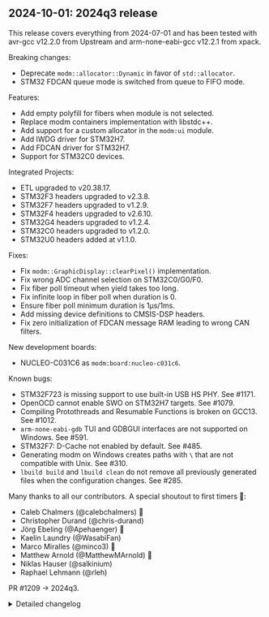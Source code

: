 ## 2024-10-01: 2024q3 release

This release covers everything from 2024-07-01 and has been tested with avr-gcc
v12.2.0 from Upstream and arm-none-eabi-gcc v12.2.1 from xpack.

Breaking changes:

- Deprecate `modm::allocator::Dynamic` in favor of `std::allocator`.
- STM32 FDCAN queue mode is switched from queue to FIFO mode.

Features:

- Add empty polyfill for fibers when module is not selected.
- Replace modm containers implementation with libstdc++.
- Add support for a custom allocator in the `modm:ui` module.
- Add IWDG driver for STM32H7.
- Add FDCAN driver for STM32H7.
- Support for STM32C0 devices.

Integrated Projects:

- ETL upgraded to v20.38.17.
- STM32F3 headers upgraded to v2.3.8.
- STM32F7 headers upgraded to v1.2.9.
- STM32F4 headers upgraded to v2.6.10.
- STM32G4 headers upgraded to v1.2.4.
- STM32C0 headers upgraded to v1.2.0.
- STM32U0 headers added at v1.1.0.

Fixes:

- Fix `modm::GraphicDisplay::clearPixel()` implementation.
- Fix wrong ADC channel selection on STM32C0/G0/F0.
- Fix fiber poll timeout when yield takes too long.
- Fix infinite loop in fiber poll when duration is 0.
- Ensure fiber poll minimum duration is 1µs/1ms.
- Add missing device definitions to CMSIS-DSP headers.
- Fix zero initialization of FDCAN message RAM leading to wrong CAN filters.

New development boards:

- NUCLEO-C031C6 as `modm:board:nucleo-c031c6`.

Known bugs:

- STM32F723 is missing support to use built-in USB HS PHY. See #1171.
- OpenOCD cannot enable SWO on STM32H7 targets. See #1079.
- Compiling Protothreads and Resumable Functions is broken on GCC13. See #1012.
- `arm-none-eabi-gdb` TUI and GDBGUI interfaces are not supported on Windows.
  See #591.
- STM32F7: D-Cache not enabled by default. See #485.
- Generating modm on Windows creates paths with `\` that are not compatible with
  Unix. See #310.
- `lbuild build` and `lbuild clean` do not remove all previously generated files
  when the configuration changes. See #285.

Many thanks to all our contributors.
A special shoutout to first timers 🎉:

- Caleb Chalmers (@calebchalmers) 🎉
- Christopher Durand (@chris-durand)
- Jörg Ebeling (@Apehaenger) 🎉
- Kaelin Laundry (@WasabiFan)
- Marco Miralles (@minco3) 🎉
- Matthew Arnold (@MatthewMArnold) 🎉
- Niklas Hauser (@salkinium)
- Raphael Lehmann (@rleh)

PR #1209 -> 2024q3.

<details>
<summary>Detailed changelog</summary>

#### 2024-09-26: Add support for STM32C0

PR #1188 -> a7cfe65.  
Tested in hardware by @Apehaenger and @salkinium.

#### 2024-09-25: Add FDCAN driver for STM32H7

Queue Mode will send CAN frames in priority order according to their
arbitration ID. This is inconsistent with modm's software-managed queue
which is a strict FIFO. To make the behavior of the driver consistent
with an end-to-end FIFO order, we disable Queue Mode by default.

There is a new lbuild option, `tx_hw_queue_mode`, which allows the user
to opt back into the old behavior if desired. This is mostly intended
for if they also set `buffer.tx` to zero and optionally increase
`message_ram.tx_fifo_elements`.

PR #1206 -> 3614dc0.  
Tested in hardware by @WasabiFan and @chris-durand.

#### 2024-08-22: Add IWDG driver for STM32H7

PR #1204 -> 5ae26dd.  
Tested in hardware by @salkinium.

#### 2024-08-13: Fix fiber poll functions

PR #1196 -> 1319de9.  
Tested in hardware by @salkinium.

#### 2024-08-08: Add custom allocator to `modm:ui` module

Add support for custom allocators to all related classes.

PR #1184 -> 31bbf48.  
Tested by @MatthewMArnold.

#### 2024-07-21: Replace modm containers with libstdc++

Backwards compatible wrapping of standard containers:

- `modm::Pair` -> `std::pair`.
- `modm::DynamicArray` -> `std::vector`.
- `modm::DoublyLinkedList` -> `std::list`.
- `modm::LinkedList` -> `std::list`.

PR #1195 -> 5fcd015.  
Tested by @chris-durand.

#### 2024-07-07: Fiber polyfill

Empty implementations for `modm::this_fiber::yield()` and
`modm::this_fiber::get_id()`.

PR #1172 -> 6a6802a.  
Tested in hardware by @salkinium.

</details>
